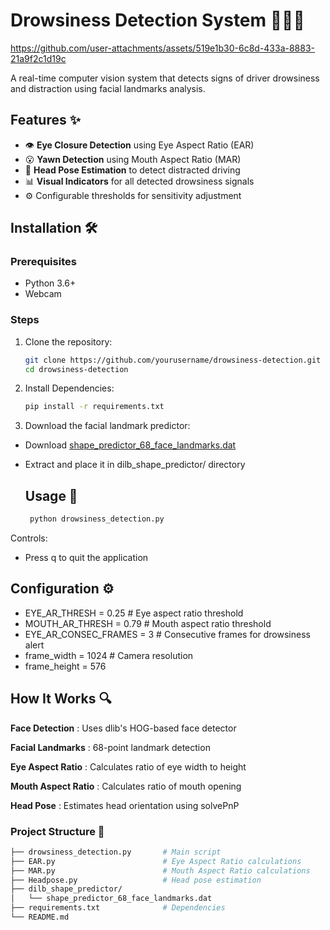 # Drowsiness Detection System 👀😴🚗




https://github.com/user-attachments/assets/519e1b30-6c8d-433a-8883-21a9f2c1d19c


A real-time computer vision system that detects signs of driver drowsiness and distraction using facial landmarks analysis.

## Features ✨
- 👁 **Eye Closure Detection** using Eye Aspect Ratio (EAR)
- 😮 **Yawn Detection** using Mouth Aspect Ratio (MAR)
- 🧭 **Head Pose Estimation** to detect distracted driving
- 📊 **Visual Indicators** for all detected drowsiness signals
- ⚙️ Configurable thresholds for sensitivity adjustment

## Installation 🛠️

### Prerequisites
- Python 3.6+
- Webcam

### Steps
1. Clone the repository:
   ```bash
   git clone https://github.com/yourusername/drowsiness-detection.git
   cd drowsiness-detection


2. Install Dependencies:
   ```bash
   pip install -r requirements.txt

 3. Download the facial landmark predictor:
- Download [shape_predictor_68_face_landmarks.dat](http://dlib.net/files/shape_predictor_68_face_landmarks.dat.bz2)
- Extract and place it in dilb_shape_predictor/ directory

 

    ## Usage 🚀

  ```bash
   python drowsiness_detection.py

Controls:
- Press q to quit the application





## Configuration ⚙️
- EYE_AR_THRESH = 0.25         # Eye aspect ratio threshold
- MOUTH_AR_THRESH = 0.79       # Mouth aspect ratio threshold
- EYE_AR_CONSEC_FRAMES = 3     # Consecutive frames for drowsiness alert
- frame_width = 1024           # Camera resolution
- frame_height = 576




## How It Works 🔍
**Face Detection** : Uses dlib's HOG-based face detector

**Facial Landmarks** : 68-point landmark detection

**Eye Aspect Ratio** : Calculates ratio of eye width to height

**Mouth Aspect Ratio** : Calculates ratio of mouth opening

**Head Pose** : Estimates head orientation using solvePnP


### Project Structure 📂
   ```bash
├── drowsiness_detection.py       # Main script
├── EAR.py                        # Eye Aspect Ratio calculations
├── MAR.py                        # Mouth Aspect Ratio calculations
├── Headpose.py                   # Head pose estimation
├── dilb_shape_predictor/
│   └── shape_predictor_68_face_landmarks.dat
├── requirements.txt              # Dependencies
└── README.md








